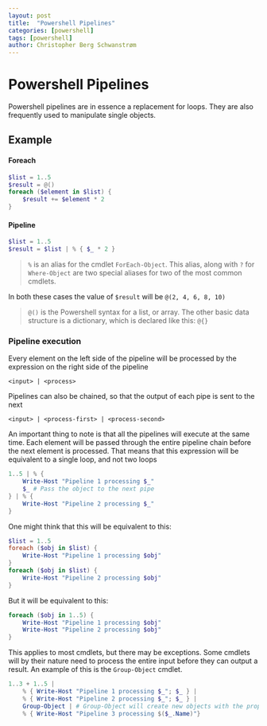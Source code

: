 ```yaml
---
layout: post
title:  "Powershell Pipelines"
categories: [powershell]
tags: [powershell]
author: Christopher Berg Schwanstrøm
---
```


# Powershell Pipelines

Powershell pipelines are in essence a replacement for loops. They are also frequently used to manipulate single objects.

## Example

#### Foreach
```powershell
$list = 1..5
$result = @()
foreach ($element in $list) {
    $result += $element * 2
}
```

#### Pipeline
```powershell
$list = 1..5
$result = $list | % { $_ * 2 }
```

> `%` is an alias for the cmdlet `ForEach-Object`. This alias, along with `?` for `Where-Object` are two special aliases for two of the most common cmdlets.

In both these cases the value of `$result` will be `@(2, 4, 6, 8, 10)`

> `@()` is the Powershell syntax for a list, or array. The other basic data structure is a dictionary, which is declared like this: `@{}`

### Pipeline execution

Every element on the left side of the pipeline will be processed by the expression on the right side of the pipeline

`<input> | <process>`

Pipelines can also be chained, so that the output of each pipe is sent to the next

`<input> | <process-first> | <process-second>`

An important thing to note is that all the pipelines will execute at the same time. Each element will be passed through the entire pipeline chain before the next element is processed. That means that this expression will be equivalent to a single loop, and not two loops

```powershell
1..5 | % {
    Write-Host "Pipeline 1 processing $_"
    $_ # Pass the object to the next pipe
} | % {
    Write-Host "Pipeline 2 processing $_"
}
```

One might think that this will be equivalent to this:
```powershell
$list = 1..5
foreach ($obj in $list) {
    Write-Host "Pipeline 1 processing $obj"
}
foreach ($obj in $list) {
    Write-Host "Pipeline 2 processing $obj"
}
```

But it will be equivalent to this:
```powershell
foreach ($obj in 1..5) {
    Write-Host "Pipeline 1 processing $obj"
    Write-Host "Pipeline 2 processing $obj"
}
```

This applies to most cmdlets, but there may be exceptions. Some cmdlets will by their nature need to process the entire input before they can output a result. An example of this is the `Group-Object` cmdlet.

```powershell
1..3 + 1..5 |
    % { Write-Host "Pipeline 1 processing $_"; $_ } |
    % { Write-Host "Pipeline 2 processing $_"; $_ } |
    Group-Object | # Group-Object will create new objects with the properties Name, Count and Group
    % { Write-Host "Pipeline 3 processing $($_.Name)"}
```
